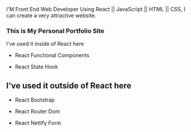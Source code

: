 I'M Front End Web Developer
Using React || JavaScript || HTML || CSS, I can create a very attractive website.
### This is My Personal Portfolio Site

I've used it inside of React here
* React Functional Components

* React State Hook


## I've used it outside of React here
* React Bootstrap

* React Router Dom

* React Netlify Form



